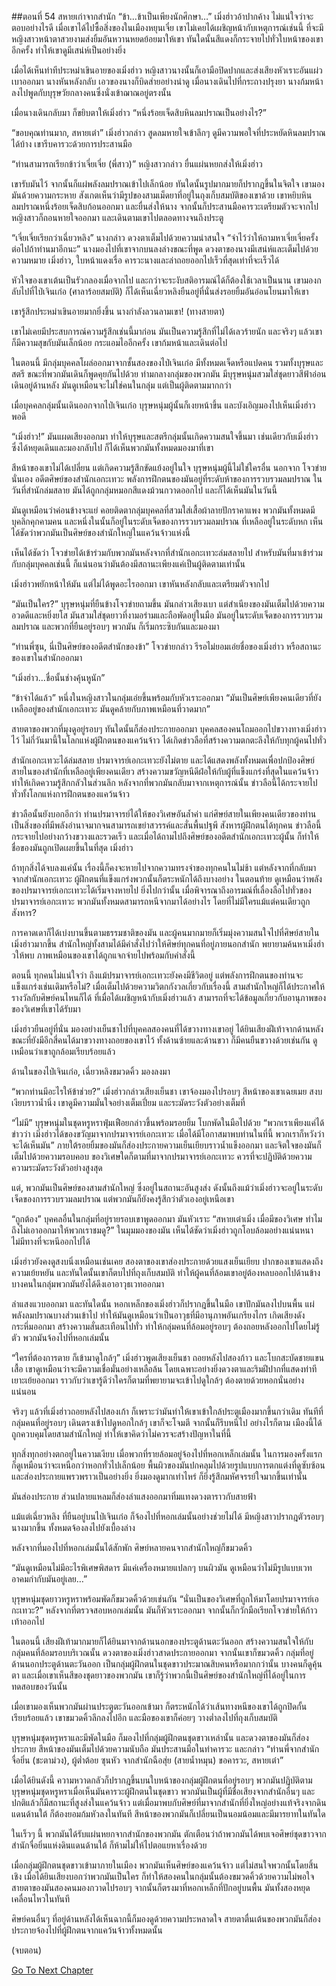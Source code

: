 ##ตอนที่ 54 สหายเก่าจากสำนัก
“ข้า…ข้าเป็นเพียงนักศึกษา…” เมิ่งฮ่าวอ้าปากค้าง ไม่แน่ใจว่าจะตอบอย่างไรดี เมื่อเขาได้ไปซื้อสิ่งของในเมืองหยุนเจี๋ย เขาไม่เคยได้เผชิญหน้ากับเหตุการณ์เช่นนี้ ที่จะมีหญิงสาวหน้าตาสวยงามส่งยิ้มอันหวานหยดย้อยมาให้เขา ทันใดนั้นสีแดงก็กระจายไปทั่วใบหน้าของเขาอีกครั้ง ทำให้เขาดูมีเสน่ห์เป็นอย่างยิ่ง

เมื่อได้เห็นท่าทีประหม่าเขินอายของเมิ่งฮ่าว หญิงสาวนางนั้นก็เอามือปิดปากและส่งเสียงหัวเราะอันแผ่วเบาออกมา นางหันหลังกลับ เอวของนางก็บิดส่ายอย่างน่าดู เมื่อนางเดินไปที่กระถางปรุงยา นางก้มหน้าลงไปพูดกับบุรุษวัยกลางคนซึ่งนั่งเข้าฌาณอยู่ตรงนั้น

เมื่อนางเดินกลับมา ก็ขยิบตาให้เมิ่งฮ่าว “หนึ่งร้อยเจ็ดสิบหินลมปราณเป็นอย่างไร?”

“ขอบคุณท่านมาก, สหายเต๋า” เมิ่งฮ่าวกล่าว สูดลมหายใจเข้าลึกๆ ดูมีความพอใจที่ประหยัดหินลมปราณได้บ้าง เขารีบคารวะด้วยการประสานมือ

“ท่านสามารถเรียกข้าว่าเจี่ยเจี่ย (พี่สาว)” หญิงสาวกล่าว ยื่นแผ่นหยกส่งให้เมิ่งฮ่าว

เขารับมันไว้ จากนั้นก็แผ่พลังลมปราณเข้าไปเล็กน้อย ทันใดนั้นรูปมากมายก็ปรากฎขึ้นในจิตใจ เขามองมันด้วยความกระหาย สังเกตเห็นว่ามีรูปของสามเม็ดยาที่อยู่ในถุงเก็บสมบัติของเขาด้วย เขาหยิบหินลมปราณหนึ่งร้อยเจ็ดสิบก้อนออกมา และยื่นส่งให้นาง จากนั้นก็ประสานมือคารวะเตรียมตัวจะจากไป หญิงสาวก็ถอนหายใจออกมา และเดินตามเขาไปตลอดทางจนถึงประตู

“เจี่ยเจี่ยเรียกว่าเฉี่ยวหลิง” นางกล่าว ดวงตาเต็มไปด้วยความน่าสนใจ “จำไว้ว่าให้ถามหาเจี่ยเจี่ยครั้งต่อไปถ้าท่านมาอีกนะ” นางมองไปที่เขาจากบนลงล่างขณะที่พูด ดวงตาของนางมีเสน่ห์และเต็มไปด้วยความหมาย เมิ่งฮ่าว, ใบหน้าแดงเรื่อ คารวะนางและล่าถอยออกไปเร็วที่สุดเท่าที่จะเร็วได้

หัวใจของเขาเต้นเป็นรัวกลองเมื่อจากไป และกว่าจะระงับสติอารมณ์ได้ก็ต้องใช้เวลาเป็นนาน เขามองกลับไปที่ไป่เจินเก๋อ (ศาลาร้อยสมบัติ) ก็ได้เห็นเฉี่ยวหลิงยืนอยู่ที่นั่นส่งรอยยิ้มอันอ่อนโยนมาให้เขา

เขารู้สึกประหม่าเขินอายมากยิ่งขึ้น นางกำลังลวนลามเขา! (ทางสายตา)

เขาไม่เคยมีประสบการณ์ความรู้สึกเช่นนี้มาก่อน มันเป็นความรู้สึกที่ไม่ได้เลวร้ายนัก และจริงๆ แล้วเขาก็มีความสุขกับมันเล็กน้อย กระแอมไออีกครั้ง เขาก้มหน้าและเดินต่อไป

ในตอนนี้ มีกลุ่มบุคคลโผล่ออกมาจากชั้นสองของไป่เจินเก๋อ มีทั้งหมดเจ็ดหรือแปดคน รวมทั้งบุรุษและสตรี ขณะที่พวกมันเดินก็พูดคุยกันไปด้วย ท่ามกลางกลุ่มของพวกมัน มีบุรุษหนุ่มสวมใส่ชุดยาวสีฟ้าอ่อน เดินอยู่ด้านหลัง มันดูเหมือนจะไม่ใช่คนในกลุ่ม แต่เป็นผู้ติดตามมากกว่า

เมื่อบุคคลกลุ่มนั้นเดินออกจากไป่เจินเก๋อ บุรุษหนุ่มผู้นั้นก็เงยหน้าขึ้น และบังเอิญมองไปเห็นเมิ่งฮ่าวพอดี

“เมิ่งฮ่าว!” มันแผดเสียงออกมา ทำให้บุรุษและสตรีกลุ่มนั้นเกิดความสนใจขึ้นมา เช่นเดียวกับเมิ่งฮ่าว ซึ่งได้หยุดเดินและมองกลับไป ก็ได้เห็นพวกมันทั้งหมดมองมาที่เขา

สีหน้าของเขาไม่ได้เปลี่ยน แต่เกิดความรู้สึกขัดแย้งอยู่ในใจ บุรุษหนุ่มผู้นี้ไม่ใช่ใครอื่น นอกจาก โจวข่าย นั่นเอง อดีตศิษย์ของสำนักเอกะเทวะ พลังการฝึกตนของมันอยู่ที่ระดับห้าของการรวบรวมลมปราณ ในวันที่สำนักล่มสลาย มันได้ถูกกลุ่มหมอกสีแดงม้วนกวาดออกไป และก็ได้เห็นมันในวันนี้

มันดูเหมือนว่าค่อนข้างจะแย่ คอยติดตากลุ่มบุคคลที่สวมใส่เสื้อผ้าลายปักราคาแพง พวกมันทั้งหมดมีบุคลิกคุกคามคน และหนึ่งในนั้นก็อยู่ในระดับเจ็ดของการรวบรวมลมปราณ ที่เหลืออยู่ในระดับหก เห็นได้ชัดว่าพวกมันเป็นศิษย์ของสำนักใหญ่ในแคว้นจ้าวแห่งนี้

เห็นได้ชัดว่า โจวข่ายได้เข้าร่วมกับพวกมันหลังจากที่สำนักเอกะเทวะล่มสลายไป สำหรับมันที่มาเข้าร่วมกับกลุ่มบุคคลเช่นนี้ ก็แน่นอนว่ามันต้องมีสถานะเพียงแค่เป็นผู้ติดตามเท่านั้น

เมิ่งฮ่าวพยักหน้าให้มัน แต่ไม่ได้พูดอะไรออกมา เขาหันหลังกลับและเตรียมตัวจากไป

“มันเป็นใคร?” บุรุษหนุ่มที่ยืนข้างโจวข่ายถามขึ้น มันกล่าวเสียงเบา แต่สำเนียงของมันเต็มไปด้วยความอวดดีและหยิ่งยโส มันสวมใส่ชุดยาวที่งามอร่ามและถือพัดอยู่ในมือ มันอยู่ในระดับเจ็ดของการรวบรวมลมปราณ และพวกที่ยืนอยู่รอบๆ พวกมัน ก็เริ่มกระซิบกันและมองมา

“ท่านพี่ซุน, นี่เป็นศิษย์ของอดีตสำนักของข้า” โจวข่ายกล่าว รีรอไม่ยอมเอ่ยชื่อของเมิ่งฮ่าว หรือสถานะของเขาในสำนักออกมา

“เมิ่งฮ่าว…ชื่อนั้นช่างคุ้นหูนัก”

“ข้าจำได้แล้ว” หนึ่งในหญิงสาวในกลุ่มเอ่ยขึ้นพร้อมกับหัวเราะออกมา “มันเป็นศิษย์เพียงคนเดียวที่ยังเหลืออยู่ของสำนักเอกะเทวะ มันดูคล้ายกับภาพเหมือนที่วาดมาก”

สายตาของพวกที่มุงดูอยู่รอบๆ ทันใดนั้นก็ส่องประกายออกมา บุคคลสองคนโถมออกไปขวางทางเมิ่งฮ่าวไว้ ไม่กี่วันมานี้ในโลกแห่งผู้ฝึกตนของแคว้นจ้าว ได้เกิดข่าวลือที่สร้างความตกตะลึงให้กับทุกผู้คนไปทั่ว

สำนักเอกะเทวะได้ล่มสลาย ปรมาจารย์เอกะเทวะยังไม่ตาย และได้แสดงพลังทั้งหมดเพื่อปกป้องศิษย์สายในของสำนักที่เหลืออยู่เพียงคนเดียว สร้างความขวัญหนีดีฝ่อให้กับผู้ที่แข็งแกร่งที่สุดในแคว้นจ้าว ทำให้เกิดความรู้สึกกลัวในส่วนลึก หลังจากที่พวกมันกลับมาจากเหตุการณ์นั้น ข่าวลือนี้ได้กระจายไปทั่วทั้งโลกแห่งการฝึกตนของแคว้นจ้าว

ข่าวลือนั้นยังบอกอีกว่า ท่านปรมาจารย์ได้ให้ของวิเศษอันล้ำค่า แก่ศิษย์สายในเพียงคนเดียวของท่าน เป็นสิ่งของที่มีพลังอำนาจมากจนสามารถเขย่าสวรรค์และสั่นพื้นปฐพี สังหารผู้ฝึกตนได้ทุกคน ข่าวลือนี้กระจายไปอย่างกว้างขวางและรวดเร็ว และเมื่อได้ถามไปถึงศิษย์ของอดีตสำนักเอกะเทวะผู้นั้น ก็ทำให้ชื่อของมันถูกเปิดเผยขึ้นในที่สุด เมิ่งฮ่าว

ถ้าทุกสิ่งได้จบลงแค่นั้น เรื่องนี้ก็คงจะหายไปจากความทรงจำของทุกคนในไม่ช้า แต่หลังจากที่กลับมาจากสำนักเอกะเทวะ ผู้ฝึกตนที่แข็งแกร่งพวกนั้นก็ตระหนักได้ถึงบางอย่าง ในตอนท้าย ดูเหมือนว่าพลังของปรมาจารย์เอกะเทวะได้เริ่มจางหายไป ยิ่งไปกว่านั้น เมื่อพิจารณาถึงอารมณ์ที่เลื่องลือไปทั่วของปรมาจารย์เอกะเทวะ พวกมันทั้งหมดสามารถหนีจากมาได้อย่างไร โดยที่ไม่มีใครแม้แต่คนเดียวถูกสังหาร?

การคาดเดาก็ได้เบ่งบานขึ้นตามธรรมชาติของมัน และผู้คนมากมายก็เริ่มมุ่งความสนใจไปที่ศิษย์สายในเมิ่งฮ่าวมากขึ้น สำนักใหญ่ทั้งสามได้มีคำสั่งไปว่าให้ศิษย์ทุกคนที่อยู่ภายนอกสำนัก พยายามค้นหาเมิ่งฮ่าวให้พบ ภาพเหมือนของเขาได้ถูกแจกจ่ายไปพร้อมกับคำสั่งนี้

ตอนนี้ ทุกคนไม่แน่ใจว่า ถึงแม้ปรมาจารย์เอกะเทวะยังคงมีชีวิตอยู่ แต่พลังการฝึกตนของท่านจะแข็งแกร่งเช่นเดิมหรือไม่? เมื่อเต็มไปด้วยความวิตกกังวลเกี่ยวกับเรื่องนี้ สามสำนักใหญ่ก็ได้ประกาศให้รางวัลกับศิษย์คนไหนก็ได้ ที่เมื่อได้เผชิญหน้ากับเมิ่งฮ่าวแล้ว สามารถที่จะได้ข้อมูลเกี่ยวกับอานุภาพของ ของวิเศษที่เขาได้รับมา

เมิ่งฮ่าวยืนอยู่ที่นั่น มองอย่างเย็นชาไปที่บุคคลสองคนที่ได้ขวางทางเขาอยู่ ได้ยินเสียงฝีเท้าจากด้านหลังขณะที่ยังมีอีกสี่คนได้มาขวางทางถอยของเขาไว้ ทั้งด้านซ้ายและด้านขวา ก็มีคนยืนขวางด้วยเช่นกัน ดูเหมือนว่าเขาถูกล้อมเรียบร้อยแล้ว

ด้านในของไป่เจินเก๋อ, เฉี่ยวหลิงขมวดคิ้ว มองลงมา

“พวกท่านมีอะไรให้ข้าช่วย?” เมิ่งฮ่าวกล่าวเสียงเย็นชา เขาจ้องมองไปรอบๆ สีหน้าของเขาเฉยเมย สงบเงียบราวน้ำนิ่ง เขาดูมีความมั่นใจอย่างเต็มเปี่ยม และระมัดระวังตัวอย่างเต็มที่

“ไม่มี” บุรุษหนุ่มในชุดหรูหราฟุ่มเฟือยกล่าวขึ้นพร้อมรอยยิ้ม โบกพัดในมือไปด้วย “พวกเราเพียงแค่ได้ข่าวว่า เมิ่งฮ่าวได้ของขวัญมาจากปรมาจารย์เอกะเทวะ เมื่อได้มีโอกาสมาพบท่านในที่นี้ พวกเราก็หวังว่าจะได้เห็นมัน” ภายใต้รอยยิ้มของมันก็ส่องประกายความเย็นเยียบราวน้ำแข็งออกมา และจิตใจของมันก็เต็มไปด้วยความรอบคอบ ของวิเศษใดก็ตามที่มาจากปรมาจารย์เอกะเทวะ ควรที่จะปฏิบัติด้วยความความระมัดระวังตัวอย่างสูงสุด

แต่, พวกมันเป็นศิษย์ของสามสำนักใหญ่ ซึ่งอยู่ในสถานะอันสูงส่ง ดังนั้นถึงแม้ว่าเมิ่งฮ่าวจะอยู่ในระดับเจ็ดของการรวบรวมลมปราณ แต่พวกมันก็ยังคงรู้สึกว่าตัวเองอยู่เหนือเขา

“ถูกต้อง” บุคคลอื่นในกลุ่มที่อยู่รายรอบเขาพูดออกมา มันหัวเราะ “สหายเต๋าเมิ่ง เมื่อมีของวิเศษ ทำไมถึงไม่เอาออกมาให้พวกเราชมดู?” ในมุมมองของมัน เห็นได้ชัดว่าเมิ่งฮ่าวถูกโอบล้อมอย่างแน่นหนา ไม่มีทางที่จะหนีออกไปได้

เมิ่งฮ่าวยังคงดูสงบนิ่งเหมือนเช่นเคย สองตาของเขาส่องประกายด้วยแสงเย็นเยียบ ปากของเขาแสดงถึงความเย้ยหยัน และทันใดนั้นเขาก็ตบไปที่ถุงเก็บสมบัติ ทำให้ผู้คนที่ล้อมเขาอยู่ต้องหลบออกไปด้านข้าง บางคนในกลุ่มพวกมันยังได้ดึงเอาอาวุธเวทออกมา

ลำแสงแวบออกมา และทันใดนั้น หอกเหล็กของเมิ่งฮ่าวก็ปรากฎขึ้นในมือ เขาปักมันลงไปบนพื้น แผ่พลังลมปราณบางส่วนเข้าไป ทำให้มันดูเหมือนว่าเป็นอาวุธที่มีอานุภาพอันเกรียงไกร เกิดเสียงดังกระหึ่มออกมา สร้างความสั่นสะเทือนไปทั่ว ทำให้กลุ่มคนที่ล้อมอยู่รอบๆ ต้องถอยหลังออกไปโดยไม่รู้ตัว พวกมันจ้องไปที่หอกเล่มนั้น

“ใครที่ต้องการตาย ก็เข้ามาดูใกล้ๆ” เมิ่งฮ่าวพูดเสียงเย็นชา ถอยหลังไปสองก้าว และโบกสะบัดชายแขนเสื้อ เขาดูเหมือนว่าจะมีความเชื่อมั่นอย่างเหลือล้น โดยเฉพาะอย่างยิ่งดวงตาและริมฝีปากที่แสดงท่าทีเยาะเย้ยออกมา ราวกับว่าเขารู้ดีว่าใครก็ตามที่พยายามจะเข้าไปดูใกล้ๆ ต้องตายด้วยหอกนั่นอย่างแน่นอน

จริงๆ แล้วที่เมิ่งฮ่าวถอยหลังไปสองเก้า ก็เพราะว่ามันทำให้เขาเข้าใกล้ประตูเมืองมากขึ้นกว่าเดิม ทันทีที่กลุ่มคนที่อยู่รอบๆ เดินตรงเข้าไปดูหอกใกล้ๆ เขาก็จะโจมตี จากนั้นก็รีบหนีไป อย่างไรก็ตาม เมืองนี้ได้ถูกควบคุมโดยสามสำนักใหญ่ ทำให้เขาคิดว่าไม่ควรจะสร้างปัญหาในที่นี้

ทุกสิ่งทุกอย่างตกอยู่ในความเงียบ เมื่อพวกที่รายล้อมอยู่จ้องไปที่หอกเหล็กเล่มนั้น ในการมองครั้งแรก ก็ดูเหมือนว่าจะเหนือกว่าหอกทั่วไปเล็กน้อย พื้นผิวของมันปกคลุมไปด้วยรูปแบบการตกแต่งที่ดูซับซ้อน และส่องประกายแพรวพราวเป็นอย่างยิ่ง ยิ่งมองดูมากเท่าไหร่ ก็ยิ่งรู้สึกมหัศจรรย์ใจมากขึ้นเท่านั้น

มันส่องประกาย ส่วนปลายแหลมก็ส่องลำแสงออกมาทิ่มแทงดวงตาราวกับสายฟ้า

แม้แต่เฉี่ยวหลิง ที่ยืนอยู่บนไป่เจินเก๋อ ก็จ้องไปที่หอกเล่มนั้นอย่างช่วยไม่ได้ มีหญิงสาวปรากฎตัวรอบๆ นางมากขึ้น ทั้งหมดจ้องลงไปยังเบื้องล่าง

หลังจากที่มองไปที่หอกเล่มนั้นได้สักพัก ศิษย์หลายคนจากสำนักใหญ่ก็ขมวดคิ้ว

“มันดูเหมือนไม่มีอะไรพิเศษพิสดาร มีแค่เครื่องหมายแปลกๆ บนผิวมัน ดูเหมือนว่าไม่มีรูปแบบเวทอาคมกำกับมันอยู่เลย…”

บุรุษหนุ่มชุดยาวหรูหราพร้อมพัดก็ขมวดคิ้วด้วยเช่นกัน “นั่นเป็นของวิเศษที่ถูกให้มาโดยปรมาจารย์เอกะเทวะ?” หลังจากที่ตรวจสอบหอกเล่มนั้น มันก็หัวเราะออกมา จากนั้นก็กวักมือเรียกโจวข่ายให้ก้าวเท้าออกไป

ในตอนนี้ เสียงฝีเท้ามากมายก็ได้ยินมาจากด้านนอกของประตูด้านตะวันออก สร้างความสนใจให้กับกลุ่มคนที่ล้อมรอบบริเวณนั้น ดวงตาของเมิ่งฮ่าวสาดประกายออกมา จากนั้นเขาก็ขมวดคิ้ว กลุ่มที่อยู่ด้านนอกประตูด้านตะวันออก เป็นกลุ่มผู้ฝึกตนในชุดขาวประมาณสิบคนหรือมากกว่านั้น บางคนก็ดูคุ้นตา และเมื่อเขาเห็นสีของชุดยาวของพวกมัน เขาก็รู้ว่าพวกนี้เป็นศิษย์ของสำนักใหญ่ที่ได้อยู่ในการทดสอบของวันนั้น

เมื่อเขามองเห็นพวกมันผ่านประตูตะวันออกเข้ามา ก็ตระหนักได้ว่าเส้นทางหนีของเขาได้ถูกปิดกั้นเรียบร้อยแล้ว เขาขมวดคิ้วลึกลงไปอีก และมือของเขาก็ค่อยๆ วางต่ำลงไปที่ถุงเก็บสมบัติ

บุรุษหนุ่มชุดหรูหราและมีพัดในมือ ก็มองไปที่กลุ่มผู้ฝึกตนชุดขาวเหล่านั้น และดวงตาของมันก็ส่องประกาย สีหน้าของมันเต็มไปด้วยความนับถือ มันประสานมือในท่าคารวะ และกล่าว “ท่านพี่จากสำนักจื่อยิ่น (ชะตาม่วง), ผู้ต่ำต้อย ซุนหัว จากสำนักฉือสุ่ย (สายน้ำหมุน) ขอคารวะ, สหายเต๋า”

เมื่อได้ยินดังนี้ ความหวาดกลัวก็ปรากฎขึ้นบนใบหน้าของกลุ่มผู้ฝึกตนที่อยู่รอบๆ พวกมันปฏิบัติตามบุรุษหนุ่มชุดหรูหราเมื่อเห็นมันคารวะผู้ฝึกตนในชุดขาว พวกมันเป็นผู้ที่มีชื่อเสียงจากสำนักอื่นๆ และปกติแล้วก็มีสถานะที่สูงส่งในแคว้นจ้าว แต่เมื่อมาพบกับศิษย์ที่มาจากสำนักที่ยิ่งใหญ่อย่างแท้จริงจากดินแดนด้านใต้ ก็ต้องยอมก้มหัวลงในทันที สีหน้าของพวกมันก็เปลี่ยนเป็นนอมน้อมและมีมารยาทในทันใด

ในเร็วๆ นี้ พวกมันได้รับแผ่นหยกจากสำนักของพวกมัน ตักเตือนว่าถ้าพวกมันได้พบเจอศิษย์ชุดขาวจากสำนักจื่อยิ่นแห่งดินแดนด้านใต้ ก็ห้ามไม่ให้ไปตอแยหาเรื่องด้วย

เมื่อกลุ่มผู้ฝึกตนชุดขาวเข้ามาภายในเมือง พวกมันเห็นศิษย์ของแคว้นจ้าว แต่ไม่สนใจพวกนั้นโดยสิ้นเชิง เมื่อได้ยินเสียงบอกว่าพวกมันเป็นใคร ก็ทำให้สองคนในกลุ่มนั้นต้องขมวดคิ้วด้วยความไม่พอใจ สายตาของมันสองคนมองกวาดไปรอบๆ จากนั้นก็ตรงมาที่หอกเหล็กที่ปักอยู่บนพื้น มันทั้งสองหยุดเคลื่อนไหวในทันที

ศิษย์คนอื่นๆ ที่อยู่ด้านหลังได้เห็นฉากนี้ก็มองดูด้วยความประหลาดใจ สายตาตื่นเต้นของพวกมันก็ส่องประกายจ้องไปที่ผู้ฝึกตนจากแคว้นจ้าวทั้งหมดนั้น



(จบตอน)


[Go To Next Chapter]( ./55.md)